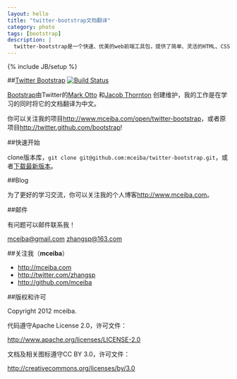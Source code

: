 ```yaml
---
layout: hello
title: "twitter-bootstrap文档翻译"
category: photo
tags: [bootstrap]
description: |
  twitter-bootstrap是一个快速、优美的web前端工具包，提供了简单、灵活的HTML、CSS和Javascript组建。是很好的web前端学习资料，当然你也可以将它直接用于项目开发。
---
```

{% include JB/setup %}

##[Twitter Bootstrap](http://twitter.github.com/bootstrap) [![Build Status](https://secure.travis-ci.org/twitter/bootstrap.png)](http://travis-ci.org/twitter/bootstrap)

[Bootstrap](https://github.com/twitter/bootstrap)由Twitter的[Mark Otto](http://twitter.com/mdo) 和[Jacob Thornton](http://twitter.com/fat) 创建维护，我的工作是在学习的同时将它的文档翻译为中文。

你可以关注我的项目<http://www.mceiba.com/open/twitter-bootstrap>，或者原项目<http://twitter.github.com/bootstrap>!

##快速开始

clone版本库，`git clone git@github.com:mceiba/twitter-bootstrap.git`，或者[下载最新版本](https://github.com/mceiba/twitter-bootstrap/zipball/master)。

##Blog

为了更好的学习交流，你可以关注我的个人博客<http://www.mceiba.com>。

##邮件

有问题可以邮件联系我！

mceiba@gmail.com
zhangsp@163.com

##关注我（**mceiba**）

+ <http://mceiba.com>
+ <http://twitter.com/zhangsp>
+ <http://github.com/mceiba>

##版权和许可

Copyright 2012 mceiba.

代码遵守Apache License 2.0，许可文件：

<http://www.apache.org/licenses/LICENSE-2.0>

文档及相关图标遵守CC BY 3.0，许可文件：

<http://creativecommons.org/licenses/by/3.0>